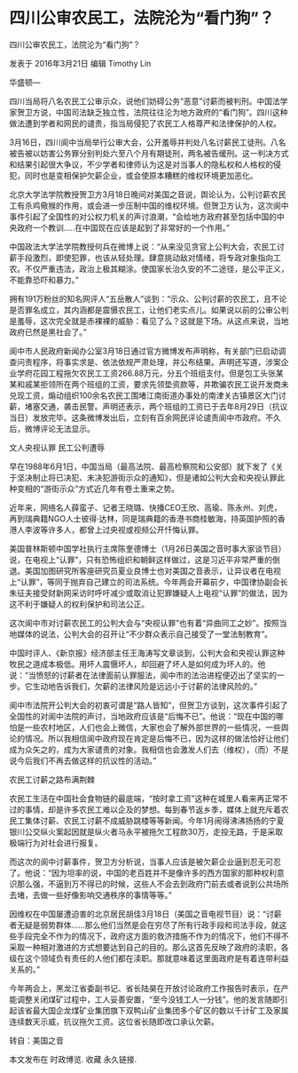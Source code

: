 # 四川公审农民工，法院沦为“看门狗”？

四川公审农民工，法院沦为“看门狗”？

发表于 2016年3月21日 编辑 Timothy Lin

华盛顿—

四川当局将八名农民工公审示众，说他们妨碍公务“恶意”讨薪而被判刑。中国法学家贺卫方说，中国司法缺乏独立性，法院往往沦为地方政府的“看门狗”。四川这种做法遭到学者和网民的谴责，指当局侵犯了农民工人格尊严和法律保护的人权。

3月16日，四川阆中当局举行公审大会，公开羞辱并判处八名讨薪民工徒刑。八名被告被以妨害公务罪分别判处六至八个月有期徒刑，两名被告缓刑。这一判决方式和结果引起很大争议，不少学者和律师认为这是对当事人的隐私权和人格权的侵犯，同时也是变相保护欠薪企业，或会使原本糟糕的维权环境更加恶化。

北京大学法学院教授贺卫方3月18日晚间对美国之音说，舆论认为，公判讨薪农民工有杀鸡儆猴的作用，或会进一步压制中国的维权环境。但贺卫方认为，这次阆中事件引起了全国性的对公权力机关的声讨浪潮，“会给地方政府甚至包括中国的中央政府一个教训…..在中国现在应该是起到了非常好的一个作用。”

中国政法大学法学院教授何兵在微博上说：“从来没见贪官上公判大会，农民工讨薪手段激烈，即使犯罪，也该从轻处理。肆意挑动敌对情绪，将专政对象指向工农。不仅严重违法，政治上极其糊涂。使国家长治久安的不二途径，是公平正义，不能靠恐吓和暴力。”

拥有191万粉丝的知名网评人“五岳散人”谈到：“示众、公判讨薪的农民工，且不论是否罪名成立，其内涵都是震慑农民工，让他们老实点儿。如果说以前的公审公判是羞辱，这次完全就是赤裸裸的威胁：看见了么？这就是下场。从这点来说，当地政府已然是黑社会了。”

阆中市人民政府新闻办公室3月18日通过官方微博发布声明称，有关部门已启动调查问责程序，将事实求是、依法依规严肃处理，并公布结果。声明还写道，涉案企业学府花园工程拖欠农民工工资266.88万元，分五个班组支付。但是包工头张某某和戚某拒领所在两个班组的工资，要求先领垫资款等，并欺骗农民工说开发商未兑现工资，煽动组织100余名农民工围堵江南街道办事处的南津关古镇景区大门讨薪，堵塞交通，袭击民警。声明还表示，两个班组的工资已于去年8月29日（抗议当日）发放完毕。这条微博发出后，立刻有百余网民评论谴责阆中市政府。不久后，微博评论无法显示。

文人央视认罪 民工公判遭辱

早在1988年6月1日，中国当局（最高法院、最高检察院和公安部）就下发了《关于坚决制止将已决犯、未决犯游街示众的通知》，但是诸如公判大会和央视认罪此种变相的“游街示众”方式近几年有卷土重来之势。

近年来，网络名人薛蛮子、记者王晓璐、快播CEO王欣、高瑜、陈永州、刘虎，再到瑞典籍NGO人士彼得·达林，同是瑞典籍的香港书商桂敏海，持英国护照的香港人李波等许多人，都曾上过央视或视频公开忏悔认罪。

美国普林斯顿中国学社执行主席陈奎德博士（1月26日美国之音时事大家谈节目）说，在电视上“认罪”，只有恐怖组织和朝鲜这样做过，这是习近平非常严重的倒退。美国加图研究所客座研究员夏业良博士也对美国之音表示，让异议者在电视上“认罪”，等同于抛弃自己建立的司法系统。今年两会开幕前夕，中国律协副会长朱征夫接受财新网采访时呼吁减少或取消让犯罪嫌疑人上电视“认罪”的做法，因为这不利于嫌疑人的权利保护和司法公正。

这次阆中市对讨薪农民工的公判大会与“央视认罪”也有着“异曲同工之妙”。按照当地媒体的说法，公判大会的召开让“不少群众表示自己接受了一堂法制教育”。

中国时评人、《新京报》经济部主任王海涛写文章谈到，公判大会和央视认罪这种牧民之道成本极低。用坏人震慑坏人，却回避了坏人是如何成为坏人的。他说：“当愤怒的讨薪者在法律面前认罪服法，阆中市的法治进程便迈出了坚实的一步。它生动地告诉我们，欠薪的法律风险是远远小于讨薪的法律风险的。”

阆中市法院开公判大会的初衷可谓是“路人皆知”，但贺卫方谈到，这次事件引起了全国性的对阆中法院的声讨，当地政府应该是“后悔不已”。他说：“现在中国的哪怕是一些农村地区，人们也会上微信，大家也会了解外部世界的一些情况，一些舆论的情况。所以我相信阆中政府现在肯定是后悔不已，因为这样的做法恰好让他们成为众矢之的，成为大家谴责的对象。我相信也会激发人们去（维权），（而）不是说今后我们不再去做这样的抗议性的活动。”

农民工讨薪之路布满荆棘

农民工生活在中国社会食物链的最底端，“按时拿工资”这种在城里人看来再正常不过的事情，却是许多农民工难以企及的梦想。每到春节返乡季，媒体上就充斥着农民工集体讨薪、农民工讨薪不成威胁跳楼等等新闻。今年1月闹得沸沸扬扬的宁夏银川公交纵火案起因就是纵火者马永平被拖欠工程款30万，走投无路，于是采取极端行为对社会进行报复。

而这次的阆中讨薪事件，贺卫方分析说，当事人应该是被欠薪企业逼到忍无可忍了。他说：“因为坦率的说，中国的老百姓并不是像许多的西方国家的那种权利意识那么强，不逼到万不得已的时候，这些人不会去到政府门前去或者说到公共场所去堵，去做一些好像影响交通秩序的事情等等。”

因维权在中国屡遭迫害的北京居民胡佳3月18日（美国之音电视节目）说：“讨薪者无疑是弱势群体……那么他们当然是会在穷尽了所有行政手段和司法手段，就这些手段完全不作为的情况下，政府这方面的救济措施不作为的情况下，他们不得不采取一种相对激进的方式想要达到自己的目的。那么这首先反映了政府的渎职，各级在这个领域负有责任的人他们都在渎职。那就意味着这里面政府是有着连带利益关系的。”

今年两会上，黑龙江省委副书记、省长陆昊在开放讨论政府工作报告时表示，在产能调整关闭煤矿过程中，工人妥善安置，“至今没钱工人一分钱”。他的发言随即引起该省最大国企龙煤矿业集团旗下双鸭山矿业集团多个矿区的数以千计矿工及家属连续数天示威，抗议拖欠工资。这位省长随即改口承认欠薪。

转自：美国之音

本文发布在 时政博览. 收藏 永久链接.